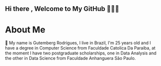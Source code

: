 ## Hi there , Welcome to My GitHub 👋🙋🏻

# About Me
🧑 My name is Gutemberg Rodrigues, I live in Brazil, I'm 25 years old and I have a degree in Computer Science from Faculdade Catolica Da Paraiba, at the moment I have two postgraduate scholarships, one in Data Analysis and the other in Data Science from Faculdade Anhanguera São Paulo.
